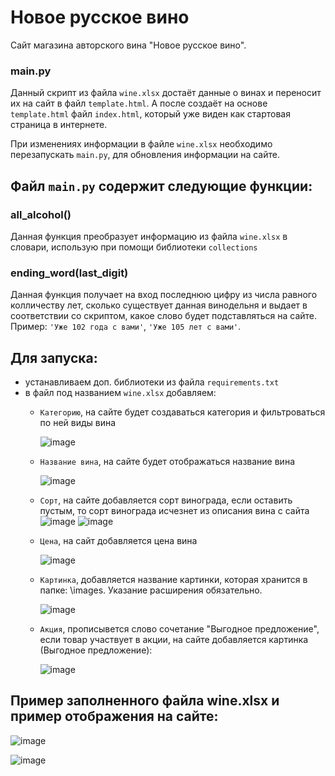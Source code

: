 # Новое русское вино

  Сайт магазина авторского вина "Новое русское вино".

### main.py
  Данный скрипт из файла `wine.xlsx` достаёт данные о винах и переносит их на сайт в файл `template.html`. 
  А после создаёт на основе `template.html` файл `index.html`, который уже виден как стартовая страница в интернете.

  При изменениях информации в файле `wine.xlsx` необходимо перезапускать `main.py`, для обновления информации на сайте.

## Файл `main.py` содержит следующие функции:
 ### all_alcohol()
  Данная функция преобразует информацию из файла `wine.xlsx` в словари, использую при помощи библиотеки `collections`

 ### ending_word(last_digit)
  Данная функция получает на вход последнюю цифру из числа равного колличеству лет, сколько существует данная винодельня
  и выдает в соответствии со скриптом, какое слово будет подставляться на сайте. Пример: `'Уже 102 года с вами'`, `'Уже 105 лет с вами'`.

## Для запуска:
   - устанавливаем доп. библиотеки из файла `requirements.txt`
   - в файл под названием `wine.xlsx` добавляем:
      - `Категорию`, на сайте будет создаваться категория и фильтроваться по ней виды вина
      
        ![image](https://user-images.githubusercontent.com/106096891/170864943-ca58d330-53f2-41e8-8965-18c5abe32427.png)
      - `Название вина`, на сайте будет отображаться название вина
      
        ![image](https://user-images.githubusercontent.com/106096891/170864996-480bd349-4689-43c7-bb85-0b1219923d49.png)
      - `Сорт`, на сайте добавляется сорт винограда, если оставить пустым, то сорт винограда исчезнет из описания вина с сайта
        ![image](https://user-images.githubusercontent.com/106096891/170865079-dc811d9e-567f-45cf-8ce4-b77c1f9babab.png)
        ![image](https://user-images.githubusercontent.com/106096891/170865096-62667939-e97b-4682-8371-e8436101f0de.png)
      - `Цена`, на сайт добавляется цена вина
      
        ![image](https://user-images.githubusercontent.com/106096891/170865132-92832255-3782-4a10-bc01-c2f0d1bf32f6.png)
      - `Картинка`, добавляется название картинки, которая хранится в папке: \images. Указание расширения обязательно.
      
        ![image](https://user-images.githubusercontent.com/106096891/170865181-bccac841-ea2b-42f8-981a-9b5bbcb337dd.png)
      - `Акция`, прописывется слово сочетание "Выгодное предложение", если товар участвует в акции, на сайте добавляется картинка (Выгодное предложение):
       
        ![image](https://user-images.githubusercontent.com/106096891/170865331-8428b6be-f862-4ac6-b31f-4c063d84ffbc.png)


## Пример заполненного файла wine.xlsx и пример отображения на сайте:

![image](https://user-images.githubusercontent.com/106096891/170865576-4b5afe1d-de7c-4082-9961-f5da4e90b39c.png)

![image](https://user-images.githubusercontent.com/106096891/170865595-be5571df-934c-45dc-a1ef-2b684335d559.png)


        
